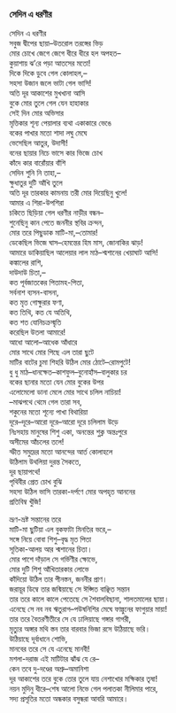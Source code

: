 ### সেদিন এ ধরণীর
সেদিন এ ধরণীর  
সবুজ দ্বীপের ছায়া–উতরোল তরঙ্গের ভিড়  
মোর চোখে জেগে জেগে ধীরে ধীরে হল অপহত–   
কুয়াশায় ঝ’রে পড়া আতসের মতো!  
দিকে দিকে ডুবে গেল কোলাহল,–   
সহসা উজান জলে ভাটা গেল ভাসি!  
অতি দূর আকাশের মুখখানা আসি  
বুকে মোর তুলে গেল যেন হাহাকার  
সেই দিন মোর অভিসার  
মৃত্তিকার শূন্য পেয়ালার ব্যথা একাকারে ভেঙে  
বকের পাখার মতো শাদা লঘু মেঘে  
ভেসেছিল আতুর, উদাসী!  
বনের ছায়ার নিচে ভাসে কার ভিজে চোখ  
কাঁদে কার বারোঁয়ার বাঁশি  
সেদিন শুনি নি তাহা,–   
ক্ষুধাতুর দুটি আঁখি তুলে  
অতি দূর তারকার কামনায় তরী মোর দিয়েছিনু খুলে!  
আমার এ শিরা-উপশিরা  
চকিতে ছিড়িয়া গেল ধরণীর নাড়ীর বন্ধন–   
শুনেছিনু কান পেতে জননীর স্থবির ক্রন্দন,  
মোর তরে পিছুডাক মাটি-মা,–তোমার!  
ডেকেছিল ভিজে ঘাস–হেমন্তের হিম মাস, জোনাকির ঝাড়!  
আমারে ডাকিয়াছিল আলেয়ার লাল মাঠ–শ্মশানের খেয়াঘাট আসি!  
কঙ্কালের রাশি,  
দাউদাউ চিতা,–   
কত পূর্বজাতকের পিতামহ-পিতা,  
সর্বনাশ ব্যসন-বাসনা,  
কত মৃত গোক্ষুরার ফণা,  
কত তিথি, কত যে অতিথি,  
কত শত যোনিচক্রস্মৃতি  
করেছিল উতলা আমারে!  
আধো আলো–আধেক আঁধারে  
মোর সাথে মোর পিছে এল তারা ছুটে  
মাটির বাটের চুমা শিহরি উঠিল মোর ঠোটে–রোমপুটে!  
ধু ধু মাঠ–ধানক্ষেত–কাশফুল–বুনোহাঁস–বালুকার চর  
বকের ছানার মতো যেন মোর বুকের উপর  
এলোমেলো ডানা মেলে মোর সাথে চলিল নাচিয়া!  
–মাঝপথে থেমে গেল তারা সব,  
শকুনের মতো শূন্যে পাখা বিথারিয়া  
দূরে–দূরে–আরো দূরে–আরো দূরে চলিলাম উড়ে  
নিঃসহায় মানুষের শিশু একা, অনন্তের শুক্ল অন্তঃপুরে  
অসীমের আঁচলের তলে!  
স্ফীত সমুদ্রের মতো আনন্দের আর্ত কোলাহলে  
উঠিলাম উথলিয়া দুরন্ত সৈকতে,  
দূর ছায়াপথে!  
পৃথিবীর প্রেত চোখ বুঝি  
সহসা উঠিল ভাসি তারকা-দর্পণে মোর অপহৃত আননের  
প্রতিবিম্ব খুঁজি!  

ভ্রূণ-ভ্রষ্ট সন্তানের তরে  
মাটি-মা ছুটিয়া এল বুকফাটা মিনতির ভরে,–   
সঙ্গে নিয়ে বোবা শিশু–বৃদ্ধ মৃত পিতা  
সূতিকা-আলয় আর শ্মশানের চিতা।  
মোর পাশে দাঁড়াল সে গর্ভিণীর ক্ষোভে,  
মোর দুটি শিশু আঁখিতারকার লোভে  
কাঁদিয়ো উঠিল তার পীনস্তন, জননীর প্রাণ।  
জরায়ূর ডিম্বে তার জন্মিয়াছে সে ঈপ্সিত বাঞ্ছিত সন্তান  
তার তরে কালে কালে পেতেছে সে শৈবালবিছানা, শালতমালের ছায়া।  
এনেছে সে নব নব ঋতুরাগ–পউষনিশির মেঘে ফাল্গুনের ফাগুয়ার মায়া!  
তার তরে বৈতরণীতীরে সে যে ঢালিয়াছে গঙ্গার গাগরী,  
মৃত্যুর অঙ্গার মথি স্তন তার বারবার ভিজা রসে উঠিয়াছে ভরি।  
উঠিয়াছে দূর্বাধানে শোভি,  
মানবের তরে সে যে এনেছে মানবী!  
মশলা-দরাজ এই মাটিটার ঝাঁঝ যে রে–   
কেন তবে দু-দণ্ডের অশ্রু–অমানিশা  
দূর আকাশের তরে বুকে তোর তুলে যায় নেশাখোর মক্ষিকার তৃষা!  
নয়ন মুদিনু ধীরে–শেষ আলো নিভে গেল পলাতকা নীলিমার পারে,  
সদ্য প্রসূতির মতো অন্ধকার বসুন্ধরা আবরি আমারে।  